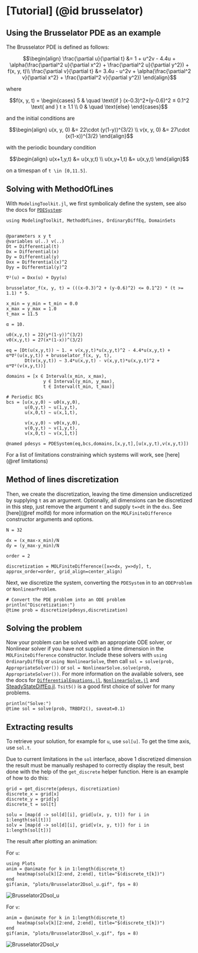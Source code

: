 
# [Tutorial] (@id brusselator)
## Using the Brusselator PDE as an example

The Brusselator PDE is defined as follows:

```math
\begin{align}
\frac{\partial u}{\partial t} &= 1 + u^2v - 4.4u + \alpha(\frac{\partial^2 u}{\partial x^2} + \frac{\partial^2 u}{\partial y^2}) + f(x, y, t)\\
\frac{\partial v}{\partial t} &= 3.4u - u^2v + \alpha(\frac{\partial^2 v}{\partial x^2} + \frac{\partial^2 v}{\partial y^2})
\end{align}
```

where

```math
f(x, y, t) = \begin{cases}
5 & \quad \text{if } (x-0.3)^2+(y-0.6)^2 ≤ 0.1^2 \text{ and } t ≥ 1.1 \\
0 & \quad \text{else}
\end{cases}
```

and the initial conditions are

```math
\begin{align}
u(x, y, 0) &= 22\cdot (y(1-y))^{3/2} \\
v(x, y, 0) &= 27\cdot (x(1-x))^{3/2}
\end{align}
```

with the periodic boundary condition

```math
\begin{align}
u(x+1,y,t) &= u(x,y,t) \\
u(x,y+1,t) &= u(x,y,t)
\end{align}
```

on a timespan of ``t \in [0,11.5]``.

## Solving with MethodOfLines

With `ModelingToolkit.jl`, we first symbolicaly define the system, see also the docs for [`PDESystem`](https://mtk.sciml.ai/stable/systems/PDESystem/):

```@example bruss
using ModelingToolkit, MethodOfLines, OrdinaryDiffEq, DomainSets


@parameters x y t
@variables u(..) v(..)
Dt = Differential(t)
Dx = Differential(x)
Dy = Differential(y)
Dxx = Differential(x)^2
Dyy = Differential(y)^2

∇²(u) = Dxx(u) + Dyy(u)

brusselator_f(x, y, t) = (((x-0.3)^2 + (y-0.6)^2) <= 0.1^2) * (t >= 1.1) * 5.

x_min = y_min = t_min = 0.0
x_max = y_max = 1.0
t_max = 11.5

α = 10.

u0(x,y,t) = 22(y*(1-y))^(3/2)
v0(x,y,t) = 27(x*(1-x))^(3/2)

eq = [Dt(u(x,y,t)) ~ 1. + v(x,y,t)*u(x,y,t)^2 - 4.4*u(x,y,t) + α*∇²(u(x,y,t)) + brusselator_f(x, y, t),
       Dt(v(x,y,t)) ~ 3.4*u(x,y,t) - v(x,y,t)*u(x,y,t)^2 + α*∇²(v(x,y,t))]

domains = [x ∈ Interval(x_min, x_max),
              y ∈ Interval(y_min, y_max),
              t ∈ Interval(t_min, t_max)]

# Periodic BCs
bcs = [u(x,y,0) ~ u0(x,y,0),
       u(0,y,t) ~ u(1,y,t),
       u(x,0,t) ~ u(x,1,t),

       v(x,y,0) ~ v0(x,y,0),
       v(0,y,t) ~ v(1,y,t),
       v(x,0,t) ~ v(x,1,t)] 

@named pdesys = PDESystem(eq,bcs,domains,[x,y,t],[u(x,y,t),v(x,y,t)])
```
For a list of limitations constraining which systems will work, see [here](@ref limitations)

## Method of lines discretization

Then, we create the discretization, leaving the time dimension undiscretized by supplying `t` as an argument. Optionally, all dimensions can be discretized in this step, just remove the argument `t` and supply `t=>dt` in the `dxs`. See [here](@ref molfd) for more information on the `MOLFiniteDifference` constructor arguments and options.

```@example bruss
N = 32

dx = (x_max-x_min)/N
dy = (y_max-y_min)/N

order = 2

discretization = MOLFiniteDifference([x=>dx, y=>dy], t, approx_order=order, grid_align=center_align)
```
Next, we discretize the system, converting the `PDESystem` in to an `ODEProblem` or `NonlinearProblem`.

```@example bruss
# Convert the PDE problem into an ODE problem
println("Discretization:")
@time prob = discretize(pdesys,discretization)
```

## Solving the problem
Now your problem can be solved with an appropriate ODE solver, or Nonlinear solver if you have not supplied a time dimension in the `MOLFiniteDifference` constructor. Include these solvers with `using OrdinaryDiffEq` or `using NonlinearSolve`, then call `sol = solve(prob, AppropriateSolver())` or `sol = NonlinearSolve.solve(prob, AppropriateSolver())`. For more information on the available solvers, see the docs for [`DifferentialEquations.jl`](https://diffeq.sciml.ai/stable/solvers/ode_solve/), [`NonlinearSolve.jl`](http://nonlinearsolve.sciml.ai/dev/solvers/NonlinearSystemSolvers/) and [SteadyStateDiffEq.jl](https://diffeq.sciml.ai/stable/solvers/steady_state_solve/#SteadyStateDiffEq.jl). `Tsit5()` is a good first choice of solver for many problems.

```@example bruss
println("Solve:")
@time sol = solve(prob, TRBDF2(), saveat=0.1)
```

## Extracting results
To retrieve your solution, for example for `u`, use `sol[u]`. To get the time axis, use `sol.t`.

Due to current limitations in the `sol` interface, above 1 discretized dimension the result must be manually reshaped to correctly display the result, best done with the help of the `get_discrete` helper function. Here is an example of how to do this:

```@example bruss
grid = get_discrete(pdesys, discretization)
discrete_x = grid[x]
discrete_y = grid[y]
discrete_t = sol[t]

solu = [map(d -> sol[d][i], grid[u(x, y, t)]) for i in 1:length(sol[t])]
solv = [map(d -> sol[d][i], grid[v(x, y, t)]) for i in 1:length(sol[t])]
```

The result after plotting an animation:

For `u`:
```@example bruss
using Plots
anim = @animate for k in 1:length(discrete_t)
    heatmap(solu[k][2:end, 2:end], title="$(discrete_t[k])")
end
gif(anim, "plots/Brusselator2Dsol_u.gif", fps = 8)
```       
![Brusselator2Dsol_u](https://user-images.githubusercontent.com/9698054/159934498-e5c21b13-c63b-4cd2-9149-49e521765141.gif)

For `v`:
```@example bruss
anim = @animate for k in 1:length(discrete_t)
    heatmap(solv[k][2:end, 2:end], title="$(discrete_t[k])")
end
gif(anim, "plots/Brusselator2Dsol_v.gif", fps = 8)
```       
![Brusselator2Dsol_v](https://i.imgur.com/3kQNMI3.gif)
